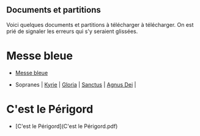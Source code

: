 ## Documents et partitions

Voici quelques documents et partitions à télécharger à télécharger. On est prié de signaler les erreurs qui s'y seraient glissées.

# Messe bleue

* [Messe bleue](MesseBleue/MesseBleueLy.pdf)

* Sopranes | [Kyrie](MesseBleue/Kyrie.midi?raw=true) | [Gloria](https://github.com/mimo38/documents-pdf/blob/master/MesseBleue/Gloria-soprano.midi?raw=true) | [Sanctus](MessBleue/Sanctus-soprano.midi) | [Agnus Dei](MessBleue/Agnus-soprano.midi) |


# C'est le Périgord
* [C'est le Périgord](C'est le Périgord.pdf)
